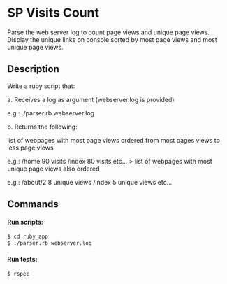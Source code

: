 # SP Visits Count
Parse the web server log to count page views and unique page views. Display the unique links on console sorted by most page views and most unique page views.

## Description
Write a ruby script that:

a. Receives a log as argument (webserver.log is provided)

e.g.:
./parser.rb webserver.log

b. Returns the following:

list of webpages with most page views ordered from most pages views to less page views

e.g.:
/home 90 visits /index 80 visits etc... > list of webpages with most
unique page views also ordered

e.g.:
/about/2 8 unique views
/index 5 unique views etc...

## Commands
#### Run scripts:
```bash
$ cd ruby_app
$ ./parser.rb webserver.log
```

#### Run tests:
```bash
$ rspec
```
